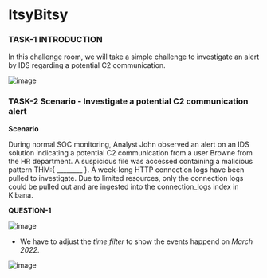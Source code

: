 # ItsyBitsy

### TASK-1  INTRODUCTION

  In this challenge room, we will take a simple challenge to investigate an alert by IDS regarding a potential C2 communication.

![image](https://github.com/rahulr98/TryHackMe/assets/116432525/349253b7-274d-4bbb-a3af-c6b9e9055375)

### TASK-2 Scenario - Investigate a potential C2 communication alert

**Scenario**

  During normal SOC monitoring, Analyst John observed an alert on an IDS solution indicating a potential C2 communication from a user Browne from the HR department. A suspicious file was accessed containing a malicious pattern THM:{ ________ }. A week-long HTTP connection logs have been pulled to investigate. Due to limited resources, only the connection logs could be pulled out and are ingested into the connection_logs index in Kibana.

**QUESTION-1**

![image](https://github.com/rahulr98/TryHackMe/assets/116432525/20f09f7f-4102-4e93-8571-5d889aaf660e)

  - We have to adjust the *time filter* to show the events happend on *March 2022*.

![image](https://github.com/rahulr98/TryHackMe/assets/116432525/1c817d34-6401-4416-bb1b-478ddbd0eb28)

